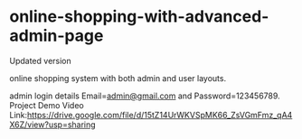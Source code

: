 # online-shopping-with-advanced-admin-page
Updated version

online shopping system with both admin and user layouts.

admin login details  Email=admin@gmail.com and Password=123456789.
Project Demo Video Link:https://drive.google.com/file/d/15tZ14UrWKVSpMK66_ZsVGmFmz_qA4X6Z/view?usp=sharing
